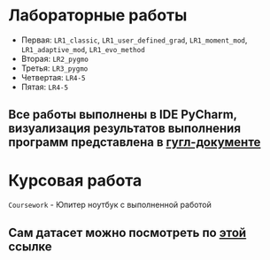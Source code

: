 # Лабораторные работы
* Первая: `LR1_classic`, `LR1_user_defined_grad`, `LR1_moment_mod`, `LR1_adaptive_mod`, `LR1_evo_method`
* Вторая: `LR2_pygmo`
* Третья: `LR3_pygmo`
* Четвертая: `LR4-5`
* Пятая: `LR4-5`
## Все работы выполнены в IDE PyCharm, визуализация результатов выполнения программ представлена в [гугл-документе](https://docs.google.com/document/d/1MyBdeIIEsEQqz76srq28XqHZQBBmw4iRxsKZSYInv5M/edit?usp=sharing)
# Курсовая работа
`Coursework` - Юпитер ноутбук с выполненной работой

## Сам датасет можно посмотреть по [этой](https://docs.google.com/spreadsheets/d/1RQ1-zEhJQnAfBHko8-43o8D55didhLhGNWum6OMQ6-Y/edit?usp=sharing) ссылке
